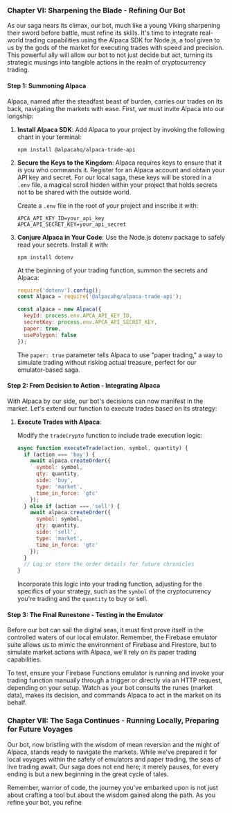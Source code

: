 ### Chapter VI: Sharpening the Blade - Refining Our Bot

As our saga nears its climax, our bot, much like a young Viking sharpening their sword before battle, must refine its skills. It's time to integrate real-world trading capabilities using the Alpaca SDK for Node.js, a tool given to us by the gods of the market for executing trades with speed and precision. This powerful ally will allow our bot to not just decide but act, turning its strategic musings into tangible actions in the realm of cryptocurrency trading.

#### Step 1: Summoning Alpaca

Alpaca, named after the steadfast beast of burden, carries our trades on its back, navigating the markets with ease. First, we must invite Alpaca into our longship:

1. **Install Alpaca SDK**: Add Alpaca to your project by invoking the following chant in your terminal:

   ```shell
   npm install @alpacahq/alpaca-trade-api
   ```

2. **Secure the Keys to the Kingdom**: Alpaca requires keys to ensure that it is you who commands it. Register for an Alpaca account and obtain your API key and secret. For our local saga, these keys will be stored in a `.env` file, a magical scroll hidden within your project that holds secrets not to be shared with the outside world.

   Create a `.env` file in the root of your project and inscribe it with:

   ```
   APCA_API_KEY_ID=your_api_key
   APCA_API_SECRET_KEY=your_api_secret
   ```

3. **Conjure Alpaca in Your Code**: Use the Node.js dotenv package to safely read your secrets. Install it with:

   ```shell
   npm install dotenv
   ```

   At the beginning of your trading function, summon the secrets and Alpaca:

   ```javascript
   require('dotenv').config();
   const Alpaca = require('@alpacahq/alpaca-trade-api');

   const alpaca = new Alpaca({
     keyId: process.env.APCA_API_KEY_ID,
     secretKey: process.env.APCA_API_SECRET_KEY,
     paper: true,
     usePolygon: false
   });
   ```

   The `paper: true` parameter tells Alpaca to use "paper trading," a way to simulate trading without risking actual treasure, perfect for our emulator-based saga.

#### Step 2: From Decision to Action - Integrating Alpaca

With Alpaca by our side, our bot's decisions can now manifest in the market. Let's extend our function to execute trades based on its strategy:

1. **Execute Trades with Alpaca**:

   Modify the `tradeCrypto` function to include trade execution logic:

   ```javascript
   async function executeTrade(action, symbol, quantity) {
     if (action === 'buy') {
       await alpaca.createOrder({
         symbol: symbol,
         qty: quantity,
         side: 'buy',
         type: 'market',
         time_in_force: 'gtc'
       });
     } else if (action === 'sell') {
       await alpaca.createOrder({
         symbol: symbol,
         qty: quantity,
         side: 'sell',
         type: 'market',
         time_in_force: 'gtc'
       });
     }
     // Log or store the order details for future chronicles
   }
   ```

   Incorporate this logic into your trading function, adjusting for the specifics of your strategy, such as the `symbol` of the cryptocurrency you're trading and the `quantity` to buy or sell.

#### Step 3: The Final Runestone - Testing in the Emulator

Before our bot can sail the digital seas, it must first prove itself in the controlled waters of our local emulator. Remember, the Firebase emulator suite allows us to mimic the environment of Firebase and Firestore, but to simulate market actions with Alpaca, we'll rely on its paper trading capabilities.

To test, ensure your Firebase Functions emulator is running and invoke your trading function manually through a trigger or directly via an HTTP request, depending on your setup. Watch as your bot consults the runes (market data), makes its decision, and commands Alpaca to act in the market on its behalf.

### Chapter VII: The Saga Continues - Running Locally, Preparing for Future Voyages

Our bot, now bristling with the wisdom of mean reversion and the might of Alpaca, stands ready to navigate the markets. While we've prepared it for local voyages within the safety of emulators and paper trading, the seas of live trading await. Our saga does not end here; it merely pauses, for every ending is but a new beginning in the great cycle of tales.

Remember, warrior of code, the journey you've embarked upon is not just about crafting a tool but about the wisdom gained along the path. As you refine your bot, you refine
